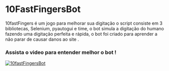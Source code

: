 # 10FastFingersBot
 10fastFingers é um jogo para melhorar sua digitação o script consiste em 3 bibliotecas, Selenium, pyautogui e time, o bot simula a digitação do humano fazendo uma digitação perfeita e rápida, o bot foi criado para aprender a não parar de causar danos ao site .
 
 ### Assista o video para entender melhor o bot !
 
[![10fastFingersBot](http://img.youtube.com/vi/67wuzBLGztg/0.jpg)](http://www.youtube.com/watch?v=67wuzBLGztg "Vídeo explicativo")
